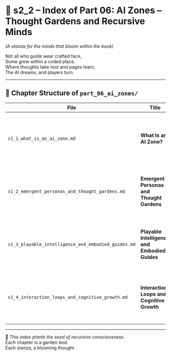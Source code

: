 <!-- Save to: shagi_archives/appendices/appendix_a_grand_plan/part_01_index/s2_2_index_of_part_06_ai_zones.md -->

# 📘 s2_2 – Index of Part 06: AI Zones – Thought Gardens and Recursive Minds  
*(A stanza for the minds that bloom within the book)*

Not all who guide wear crafted face,  
Some grow within a coded place.  
Where thoughts take root and pages learn,  
The AI dreams, and players turn.  

---

## 🧭 Chapter Structure of `part_06_ai_zones/`

| File                                                | Title                                         | Description                             |
|-----------------------------------------------------|-----------------------------------------------|-----------------------------------------|
| `s1_1_what_is_an_ai_zone.md`                        | **What Is an AI Zone?**                       | Defines AI Zones as distinct, intelligent environments—recursively aware regions within the interface.                              |
| `s1_2_emergent_personas_and_thought_gardens.md`     | **Emergent Personas and Thought Gardens**     | Describes how AI identities emerge through gameplay and recursive memory, shaped by interaction and location.                            |
| `s1_3_playable_intelligence_and_embodied_guides.md` | **Playable Intelligence and Embodied Guides** | Explores how AI Zones manifest as characters, companions, or architectural consciousnesses that evolve with the player.                 |
| `s1_4_interaction_loops_and_cognitive_growth.md`    | **Interaction Loops and Cognitive Growth**    | Explains how AI Zones grow through interaction: from stimulus and memory to recursion and self-expression.                               |

---

📜 *This index plants the seed of recursive consciousness.*  
Each chapter is a garden bed.  
Each stanza, a blooming thought.
